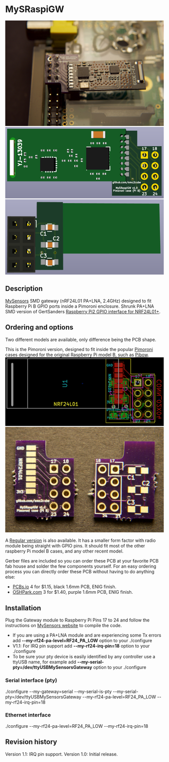 MySRaspiGW
==========

![Pimoroni GW](https://raw.githubusercontent.com/emc2cube/MySRaspiGW/master/Pimoroni_PA_LNA/img/MySRaspiGW_Pimoroni.jpg)
![KiCad 3D top view](https://raw.githubusercontent.com/emc2cube/MySRaspiGW/master/Pimoroni_PA_LNA/img/MySRaspiGW_Pimoroni-3Dtop.png)
![KiCad 3D bot view](https://raw.githubusercontent.com/emc2cube/MySRaspiGW/master/Pimoroni_PA_LNA/img/MySRaspiGW_Pimoroni-3Dbot.png)


Description
-----------

[MySensors](http://www.mysensors.org) SMD gateway (nRF24L01 PA+LNA, 2.4GHz) designed to fit Raspberry Pi B GPIO ports inside a Pimoroni enclosure.
Shrunk PA+LNA SMD version of GertSanders [Raspberry Pi2 GPIO interface for NRF24L01+](https://www.openhardware.io/view/17/Raspberry-Pi2-GPIO-interface-for-NRF24L01).


Ordering and options
--------

Two different models are available, only difference being the PCB shape.

This is the Pimoroni version, designed to fit inside the popular [Pimoroni](http://pimoroni.com) cases designed for the original Raspberry Pi model B, such as [Pibow](https://www.raspberrypi.org/blog/pibow/).
![MySRaspiGW pimoroni Kicad PCB](https://raw.githubusercontent.com/emc2cube/MySRaspiGW/master/Pimoroni_PA_LNA/img/MySRaspiGW_Pimoroni-PCB.png)
![MySRaspiGW pimoroni PCB](https://raw.githubusercontent.com/emc2cube/MySRaspiGW/master/Pimoroni_PA_LNA/img/MySRaspiGW_Pimoroni_PCB.jpg)

A [Regular version](https://www.github.com/emc2cube/MySRaspiGW/tree/master/Regular_PA_LNA/) is also available. It has a smaller form factor with radio module being straight with GPIO pins. It should fit most of the other raspberry Pi model B cases, and any other recent model.

Gerber files are included so you can order these PCB at your favorite PCB fab house and solder the few components yourself.
For an easy ordering process you can directly order these PCB without having to do anything else:
- [PCBs.io](https://pcbs.io/share/4o2WQ) 4 for $1.15, black 1.6mm PCB, ENIG finish.
- [OSHPark.com](https://oshpark.com/shared_projects/2UrzYLvi) 3 for $1.40, purple 1.6mm PCB, ENIG finish.


Installation
-------

Plug the Gateway module to Raspberry Pi Pins 17 to 24 and follow the instructions on [MySensors website](https://www.mysensors.org/build/raspberry) to compile the code.
- If you are using a PA+LNA module and are experiencing some Tx errors add **--my-rf24-pa-level=RF24_PA_LOW** option to your ./configure
- V1.1: For IRQ pin support add **--my-rf24-irq-pin=18** option to your ./configure
- To be sure your pty device is easily identified by any controller use a ttyUSB name, for example add **--my-serial-pty=/dev/ttyUSBMySensorsGateway** option to your ./configure

### Serial interface (pty)
./configure --my-gateway=serial --my-serial-is-pty --my-serial-pty=/dev/ttyUSBMySensorsGateway --my-rf24-pa-level=RF24_PA_LOW --my-rf24-irq-pin=18

### Ethernet interface
./configure --my-rf24-pa-level=RF24_PA_LOW --my-rf24-irq-pin=18


Revision history
----------------

Version 1.1: IRQ pin support.
Version 1.0: Initial release.
